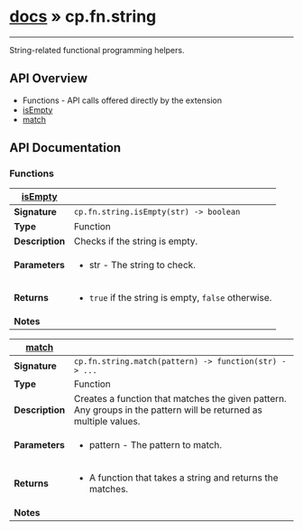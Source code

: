 # [docs](index.md) » cp.fn.string
---

String-related functional programming helpers.

## API Overview
* Functions - API calls offered directly by the extension
 * [isEmpty](#isEmpty)
 * [match](#match)

## API Documentation

### Functions

| [isEmpty](#isEmpty)         |                                                                                     |
| --------------------------------------------|-------------------------------------------------------------------------------------|
| **Signature**                               | `cp.fn.string.isEmpty(str) -> boolean`                                                                    |
| **Type**                                    | Function                                                                     |
| **Description**                             | Checks if the string is empty.                                                                     |
| **Parameters**                              | <ul><li>str - The string to check.</li></ul> |
| **Returns**                                 | <ul><li>`true` if the string is empty, `false` otherwise.</li></ul>          |
| **Notes**                                   | <ul></ul>                |

| [match](#match)         |                                                                                     |
| --------------------------------------------|-------------------------------------------------------------------------------------|
| **Signature**                               | `cp.fn.string.match(pattern) -> function(str) -> ...`                                                                    |
| **Type**                                    | Function                                                                     |
| **Description**                             | Creates a function that matches the given pattern. Any groups in the pattern will be returned as multiple values.                                                                     |
| **Parameters**                              | <ul><li>pattern - The pattern to match.</li></ul> |
| **Returns**                                 | <ul><li>A function that takes a string and returns the matches.</li></ul>          |
| **Notes**                                   | <ul></ul>                |

